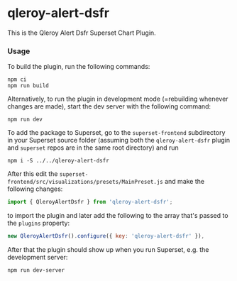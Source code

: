 # qleroy-alert-dsfr

This is the Qleroy Alert Dsfr Superset Chart Plugin.

### Usage

To build the plugin, run the following commands:

```
npm ci
npm run build
```

Alternatively, to run the plugin in development mode (=rebuilding whenever changes are made), start the dev server with the following command:

```
npm run dev
```

To add the package to Superset, go to the `superset-frontend` subdirectory in your Superset source folder (assuming both the `qleroy-alert-dsfr` plugin and `superset` repos are in the same root directory) and run
```
npm i -S ../../qleroy-alert-dsfr
```

After this edit the `superset-frontend/src/visualizations/presets/MainPreset.js` and make the following changes:

```js
import { QleroyAlertDsfr } from 'qleroy-alert-dsfr';
```

to import the plugin and later add the following to the array that's passed to the `plugins` property:
```js
new QleroyAlertDsfr().configure({ key: 'qleroy-alert-dsfr' }),
```

After that the plugin should show up when you run Superset, e.g. the development server:

```
npm run dev-server
```
